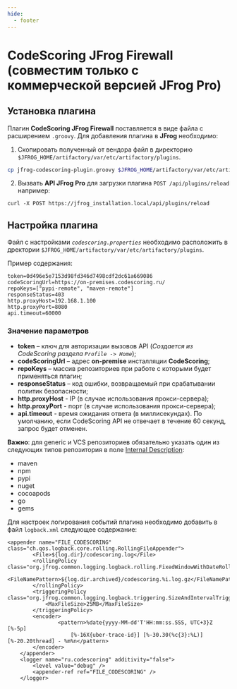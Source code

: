 ```yaml
---
hide:
  - footer
---
```

# CodeScoring JFrog Firewall (совместим только с коммерческой версией JFrog Pro)


## Установка плагина

Плагин **CodeScoring JFrog Firewall** поставляется в виде файла с расширением `.groovy`.
Для добавления плагина в **JFrog** необходимо:

1. Скопировать полученный от вендора файл в директорию `$JFROG_HOME/artifactory/var/etc/artifactory/plugins`.
```bash
cp jfrog-codescoring-plugin.groovy $JFROG_HOME/artifactory/var/etc/artifactory/plugins
```
2. Вызвать **API JFrog Pro** для загрузки плагина `POST /api/plugins/reload` например:
```curl
curl -X POST https://jfrog_installation.local/api/plugins/reload
```

## Настройка плагина

Файл с настройками *`codescoring.properties`* необходимо расположить в дректории `$JFROG_HOME/artifactory/var/etc/artifactory/plugins`.

Пример содержания:

```
token=0d496e5e7153d98fd346d7498cdf2dc61a669086
codeScoringUrl=https://on-premises.codescoring.ru/
repoKeys=["pypi-remote", "maven-remote"]
responseStatus=403
http.proxyHost=192.168.1.100
http.proxyPort=8080
api.timeout=60000
```

### Значение параметров
- **token** – ключ для авторизации вызовов API (*Создается из CodeScoring раздела `Profile -> Home`*);
- **codeScoringUrl** – адрес **on-premise** инсталляции **CodeScoring**;
- **repoKeys** – массив репозиториев при работе с которыми будет применяться плагин;
- **responseStatus** – код ошибки, возвращаемый при срабатывании политик безопасности;
- **http.proxyHost** - IP (в случае использования прокси-сервера);
- **http.proxyPort** - порт (в случае использования прокси-сервера);
- **api.timeout** - время ожидания ответа (в миллисекундах). По умолчанию, если CodeScoring API не отвечает в течение 60 секунд, запрос будет отменен.


**Важно**: для generic и VCS репозиториев обязательно указать один из следующих типов репозитория в поле [Internal Description](https://www.jfrog.com/confluence/display/JFROG/Repository+Management):

- maven
- npm
- pypi 
- nuget
- cocoapods
- go
- gems

Для настроек логирования событий плагина необходимо добавить в файл `logback.xml` следующее содержание:

```
<appender name="FILE_CODESCORING" class="ch.qos.logback.core.rolling.RollingFileAppender">
        <File>${log.dir}/codescoring.log</File>
        <rollingPolicy class="org.jfrog.common.logging.logback.rolling.FixedWindowWithDateRollingPolicy">
            <FileNamePattern>${log.dir.archived}/codescoring.%i.log.gz</FileNamePattern>
        </rollingPolicy>
        <triggeringPolicy class="org.jfrog.common.logging.logback.triggering.SizeAndIntervalTriggeringPolicy">
            <MaxFileSize>25MB</MaxFileSize>
        </triggeringPolicy>
        <encoder>
                <pattern>%date{yyyy-MM-dd'T'HH:mm:ss.SSS, UTC+3}Z [%-5p]
                    [%-16X{uber-trace-id}] [%-30.30(%c{3}:%L)] [%-20.20thread] - %m%n</pattern>
        </encoder>
    </appender>
    <logger name="ru.codescoring" additivity="false">
        <level value="debug" />
        <appender-ref ref="FILE_CODESCORING" />
    </logger>

```